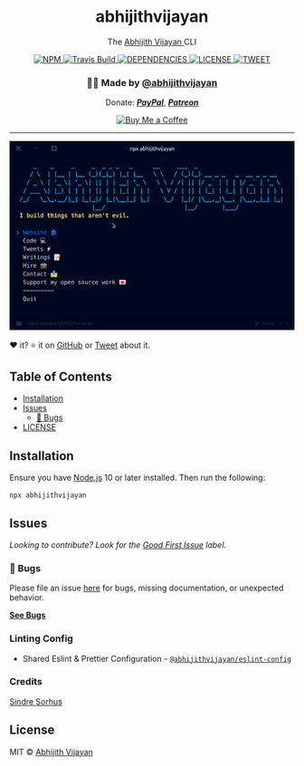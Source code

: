<h1 align="center">abhijithvijayan</h1>
<p align="center">The <a href="https://abhijithvijayan.in">
    Abhijith Vijayan
  </a> CLI</p>
<div align="center">
  <a href="https://www.npmjs.com/package/abhijithvijayan">
    <img src="https://img.shields.io/npm/v/abhijithvijayan" alt="NPM" />
  </a>
  <a href="https://travis-ci.com/abhijithvijayan/abhijithvijayan-cli">
    <img src="https://travis-ci.com/abhijithvijayan/abhijithvijayan-cli.svg?branch=main" alt="Travis Build" />
  </a>
  </a>
  <a href="https://david-dm.org/abhijithvijayan/abhijithvijayan-cli">
    <img src="https://img.shields.io/david/abhijithvijayan/abhijithvijayan-cli.svg?colorB=orange" alt="DEPENDENCIES" />
  </a>
  <a href="https://github.com/abhijithvijayan/abhijithvijayan-cli/blob/main/license">
    <img src="https://img.shields.io/github/license/abhijithvijayan/abhijithvijayan-cli.svg" alt="LICENSE" />
  </a>
  <a href="https://twitter.com/intent/tweet?text=Check%20out%20CLI%20of%20%40_abhijithv%0A%0Ahttps%3A%2F%2Fgithub.com%2Fabhijithvijayan%2Fabhijithvijayan%0A%0A%23npm%20%23cli%20%23javascript%20%23opensource">
     <img src="https://img.shields.io/twitter/url/http/shields.io.svg?style=social" alt="TWEET" />
  </a>
</div>
<h3 align="center">🙋‍♂️ Made by <a href="https://twitter.com/_abhijithv">@abhijithvijayan</a></h3>
<p align="center">
  Donate:
  <a href="https://www.paypal.me/iamabhijithvijayan" target='_blank'><i><b>PayPal</b></i></a>,
  <a href="https://www.patreon.com/abhijithvijayan" target='_blank'><i><b>Patreon</b></i></a>
</p>
<p align="center">
  <a href='https://www.buymeacoffee.com/abhijithvijayan' target='_blank'>
    <img height='36' style='border:0px;height:36px;' src='https://bmc-cdn.nyc3.digitaloceanspaces.com/BMC-button-images/custom_images/orange_img.png' border='0' alt='Buy Me a Coffee' />
  </a>
</p>
<hr />

<img src="screenshot-v121.png" width="752">

❤️ it? ⭐️ it on [GitHub](https://github.com/abhijithvijayan/abhijithvijayan-cli/stargazers) or [Tweet](https://twitter.com/intent/tweet?text=Check%20out%20CLI%20of%20%40_abhijithv%0A%0Ahttps%3A%2F%2Fgithub.com%2Fabhijithvijayan%2Fabhijithvijayan%0A%0A%23npm%20%23cli%20%23javascript%20%23opensource) about it.

## Table of Contents

- [Installation](#installation)
- [Issues](#issues)
  - [🐛 Bugs](#-bugs)
- [LICENSE](#license)

## Installation

Ensure you have [Node.js](https://nodejs.org) 10 or later installed. Then run the following:

```
npx abhijithvijayan
```

## Issues

_Looking to contribute? Look for the [Good First Issue](https://github.com/abhijithvijayan/abhijithvijayan-cli/issues?q=is%3Aissue+is%3Aopen+sort%3Aupdated-desc+label%3A%22good+first+issue%22)
label._

### 🐛 Bugs

Please file an issue [here](https://github.com/abhijithvijayan/abhijithvijayan-cli/issues/new) for bugs, missing documentation, or unexpected behavior.

[**See Bugs**](https://github.com/abhijithvijayan/abhijithvijayan-cli/issues?q=is%3Aissue+is%3Aopen+sort%3Aupdated-desc+label%3A%22type%3A+bug%22)

### Linting Config

- Shared Eslint & Prettier Configuration - [`@abhijithvijayan/eslint-config`](https://www.npmjs.com/package/@abhijithvijayan/eslint-config)

### Credits

[Sindre Sorhus](https://github.com/sindresorhus)

## License

MIT © [Abhijith Vijayan](https://abhijithvijayan.in)
